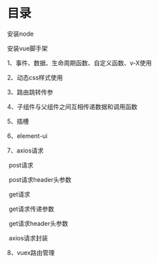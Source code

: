 # 目录

安装node

安装vue脚手架

1、事件、数据、生命周期函数、自定义函数、v-X使用

2、动态css样式使用

3、路由跳转传参

4、子组件与父组件之间互相传递数据和调用函数

5、插槽

6、element-ui

7、axios请求

​	post请求

​		post请求header头参数

​	get请求

​		get请求传递参数

​		get请求header头参数

​	axios请求封装

8、vuex路由管理
